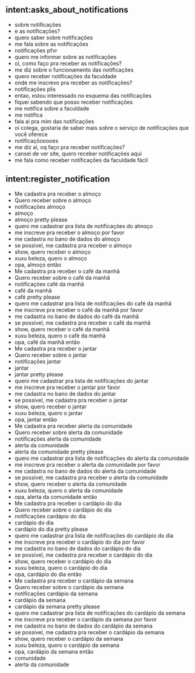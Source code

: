 ## intent:asks_about_notifications
- sobre notificações
- e as notificações?
- quero saber sobre notificações
- me fala sobre as notificações
- notificações pfvr
- quero me informar sobre as notificações
- oi, como faço pra receber as notificações?
- me diz sobre o funcionamento das notificações
- quero receber notificações da faculdade
- onde me inscrevo pra receber as notificações?
- notificações plis
- entao, estou interessado no esquema das notificações
- fiquei sabendo que posso receber notificações
- me notifica sobre a faculdade
- me notifica
- fala ai pra mim das notificações
- oi colega, gostaria de saber mais sobre o serviço de notificações que você oferece
- notificaçõooooes
- me diz aí, oq faço pra receber notificações?
- cansei de ver site, quero receber notificações aqui
- me fala como receber notificações da faculdade fácil

## intent:register_notification
- Me cadastra pra receber o almoço
- Quero receber sobre o almoço
- notificações almoço
- almoço
- almoço pretty please
- quero me cadastrar pra lista de notificações do almoço
- me inscreve pra receber o almoço por favor
- me cadastra no bano de dados do almoço
- se possível, me cadastra pra receber o almoço
- show, quero receber o almoço
- xuxu beleza, quero o almoço
- opa, almoço então
- Me cadastra pra receber o café da manhã
- Quero receber sobre o café da manhã
- notificações café da manhã
- café da manhã
- café pretty please
- quero me cadastrar pra lista de notificações do café da manhã
- me inscreve pra receber o café da manhã por favor
- me cadastra no bano de dados do café da manhã
- se possível, me cadastra pra receber o café da manhã
- show, quero receber o café da manhã
- xuxu beleza, quero o café da manhã
- opa, café da manhã então
- Me cadastra pra receber o jantar
- Quero receber sobre o jantar
- notificações jantar
- jantar
- jantar pretty please
- quero me cadastrar pra lista de notificações do jantar
- me inscreve pra receber o jantar por favor
- me cadastra no bano de dados do jantar
- se possível, me cadastra pra receber o jantar
- show, quero receber o jantar
- xuxu beleza, quero o jantar
- opa, jantar então
- Me cadastra pra receber alerta da comunidade
- Quero receber sobre alerta da comunidade
- notificações alerta da comunidade
- alerta da comunidade
- alerta da comunidade pretty please
- quero me cadastrar pra lista de notificações do alerta da comunidade
- me inscreve pra receber o alerta da comunidade por favor
- me cadastra no bano de dados do alerta da comunidade
- se possível, me cadastra pra receber o alerta da comunidade
- show, quero receber o alerta da comunidade
- xuxu beleza, quero o alerta da comunidade
- opa, alerta da comunidade então
- Me cadastra pra receber o cardápio do dia
- Quero receber sobre o cardápio do dia
- notificações cardápio do dia
- cardápio do dia
- cardápio do dia pretty please
- quero me cadastrar pra lista de notificações do cardápio do dia
- me inscreve pra receber o cardápio do dia por favor
- me cadastra no bano de dados do cardápio do dia
- se possível, me cadastra pra receber o cardápio do dia
- show, quero receber o cardápio do dia
- xuxu beleza, quero o cardápio do dia
- opa, cardápio do dia então
- Me cadastra pra receber o cardápio da semana
- Quero receber sobre o cardápio da semana
- notificações cardápio da semana
- cardápio da semana
- cardápio da semana pretty please
- quero me cadastrar pra lista de notificações do cardápio da semana
- me inscreve pra receber o cardápio da semana por favor
- me cadastra no bano de dados do cardápio da semana
- se possível, me cadastra pra receber o cardápio da semana
- show, quero receber o cardápio da semana
- xuxu beleza, quero o cardápio da semana
- opa, cardápio da semana então
- comunidade
- alerta da comunidade
